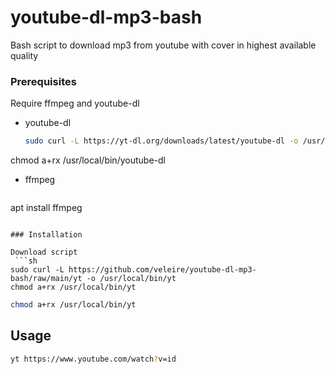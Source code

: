 # youtube-dl-mp3-bash
Bash script to download mp3 from youtube with cover in highest available quality



### Prerequisites

Require ffmpeg and youtube-dl

* youtube-dl
  ```sh
  sudo curl -L https://yt-dl.org/downloads/latest/youtube-dl -o /usr/local/bin/youtube-dl
chmod a+rx /usr/local/bin/youtube-dl

	
* ffmpeg
  ```sh
apt install ffmpeg
  ```

### Installation

Download script
   ```sh
sudo curl -L https://github.com/veleire/youtube-dl-mp3-bash/raw/main/yt -o /usr/local/bin/yt
chmod a+rx /usr/local/bin/yt
   ```

   ```sh
chmod a+rx /usr/local/bin/yt
   ```
## Usage

   ```sh
yt https://www.youtube.com/watch?v=id
   ```
	 

